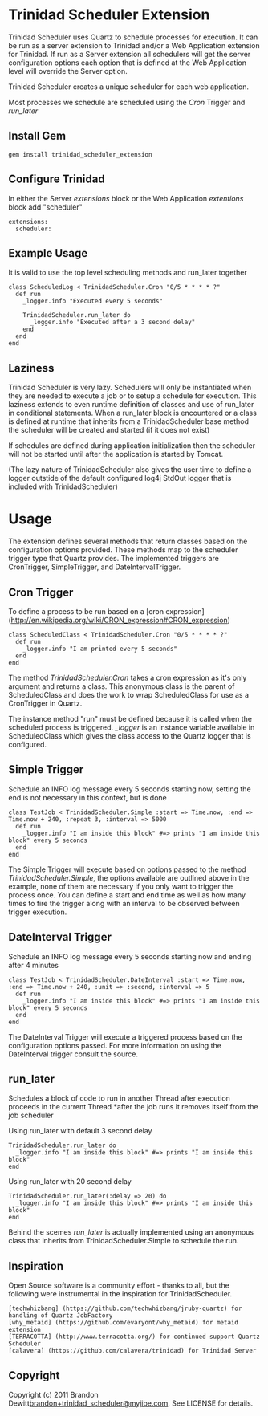 Trinidad Scheduler Extension
=========
Trinidad Scheduler uses Quartz to schedule processes for execution.  It can be run as a server extension to Trinidad and/or a Web Application extension
for Trinidad.  If run as a Server extension all schedulers will get the server configuration options each option that is defined at the Web Application
level will override the Server option.  

Trinidad Scheduler creates a unique scheduler for each web application.

Most processes we schedule are scheduled using the *Cron* Trigger and *run_later*

Install Gem
---------
    gem install trinidad_scheduler_extension
    
Configure Trinidad
---------
In either the Server *extensions* block or the Web Application *extentions* block add "scheduler"

    extensions:
      scheduler:

Example Usage
---------
It is valid to use the top level scheduling methods and run_later together

    class ScheduledLog < TrinidadScheduler.Cron "0/5 * * * * ?"
      def run
        _logger.info "Executed every 5 seconds"
        
        TrinidadScheduler.run_later do 
          _logger.info "Executed after a 3 second delay"
        end
      end
    end

Laziness
---------
Trinidad Scheduler is very lazy.  Schedulers will only be instantiated when they are needed to execute a job or to setup a schedule for execution.
This laziness extends to even runtime definition of classes and use of run_later in conditional statements.  When a run_later block is encountered or
a class is defined at runtime that inherits from a TrinidadScheduler base method the scheduler will be created and started (if it does not exist)

If schedules are defined during application initialization then the scheduler will not be started until after the application is started by Tomcat.

(The lazy nature of TrinidadScheduler also gives the user time to define a logger outstide of the default configured log4j StdOut logger that 
is included with TrinidadScheduler)

Usage
=========
The extension defines several methods that return classes based on the configuration options provided.  These methods map to the scheduler trigger type
that Quartz provides.  The implemented triggers are CronTrigger, SimpleTrigger, and DateIntervalTrigger. 

Cron Trigger
---------
To define a process to be run based on a [cron expression] (http://en.wikipedia.org/wiki/CRON_expression#CRON_expression)

    class ScheduledClass < TrinidadScheduler.Cron "0/5 * * * * ?"
      def run
        _logger.info "I am printed every 5 seconds"
      end
    end

The method *TrinidadScheduler.Cron* takes a cron expression as it's only argument and returns a class.  This anonymous class is the parent of
ScheduledClass and does the work to wrap ScheduledClass for use as a CronTrigger in Quartz.

The instance method "run" must be defined because it is called when the scheduled process is triggered.  *_logger* is an instance variable available
in ScheduledClass which gives the class access to the Quartz logger that is configured.   

Simple Trigger
---------
Schedule an INFO log message every 5 seconds starting now, setting the end is not necessary in this context, but is done
    
    class TestJob < TrinidadScheduler.Simple :start => Time.now, :end => Time.now + 240, :repeat 3, :interval => 5000
      def run
        _logger.info "I am inside this block" #=> prints "I am inside this block" every 5 seconds
      end
    end

The Simple Trigger will execute based on options passed to the method *TrinidadScheduler.Simple*, the options available are outlined
above in the example, none of them are necessary if you only want to trigger the process once.   You can define a start and end time as well as how many
times to fire the trigger along with an interval to be observed between trigger execution.

DateInterval Trigger
---------
Schedule an INFO log message every 5 seconds starting now and ending after 4 minutes
    
    class TestJob < TrinidadScheduler.DateInterval :start => Time.now, :end => Time.now + 240, :unit => :second, :interval => 5
      def run
        _logger.info "I am inside this block" #=> prints "I am inside this block" every 5 seconds
      end
    end

The DateInterval Trigger will execute a triggered process based on the configuration options passed.  For more information on using the DateInterval
trigger consult the source. 

run_later
---------
Schedules a block of code to run in another Thread after execution proceeds in the current Thread
*after the job runs it removes itself from the job scheduler 

Using run_later with default 3 second delay

    TrinidadScheduler.run_later do
      _logger.info "I am inside this block" #=> prints "I am inside this block" 
    end
  
Using run_later with 20 second delay

    TrinidadScheduler.run_later(:delay => 20) do
      _logger.info "I am inside this block" #=> prints "I am inside this block" 
    end 
    
Behind the scemes *run_later* is actually implemented using an anonymous class that inherits from TrinidadScheduler.Simple to schedule the run.


Inspiration
---------
Open Source software is a community effort - thanks to all, but the following were instrumental in the inspiration for TrinidadScheduler.

    [techwhizbang] (https://github.com/techwhizbang/jruby-quartz) for handling of Quartz JobFactory
    [why_metaid] (https://github.com/evaryont/why_metaid) for metaid extension
    [TERRACOTTA] (http://www.terracotta.org/) for continued support Quartz Scheduler
    [calavera] (https://github.com/calavera/trinidad) for Trinidad Server


Copyright
---------
Copyright (c) 2011 Brandon Dewitt<brandon+trinidad_scheduler@myjibe.com>. See LICENSE for details.    
